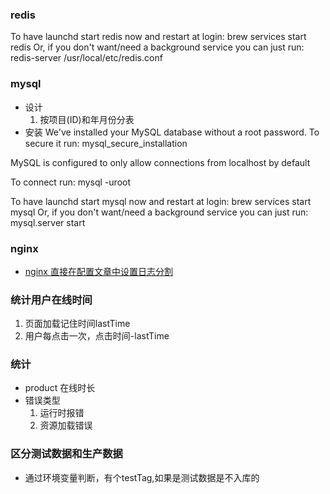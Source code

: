 ### redis
To have launchd start redis now and restart at login:
  brew services start redis
Or, if you don't want/need a background service you can just run:
  redis-server /usr/local/etc/redis.conf

### mysql
* 设计
  1. 按项目(ID)和年月份分表
* 安装
We've installed your MySQL database without a root password. To secure it run:
    mysql_secure_installation

MySQL is configured to only allow connections from localhost by default

To connect run:
    mysql -uroot

To have launchd start mysql now and restart at login:
  brew services start mysql
Or, if you don't want/need a background service you can just run:
  mysql.server start

### nginx
* [nginx 直接在配置文章中设置日志分割](http://www.ttlsa.com/nginx/nginx-configure-file-log-rotation/)

### 统计用户在线时间
1. 页面加载记住时间lastTime
2. 用户每点击一次，点击时间-lastTime

### 统计
* product
在线时长
* 错误类型
  1. 运行时报错
  2. 资源加载错误

### 区分测试数据和生产数据
* 通过环境变量判断，有个testTag,如果是测试数据是不入库的
